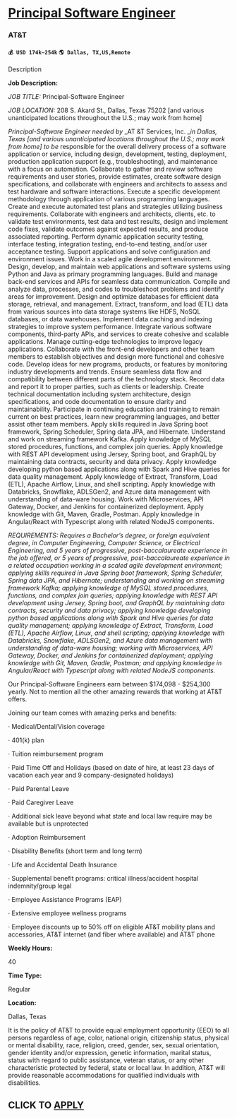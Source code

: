 # [Principal Software Engineer](https://www.remotewlb.com/apply/principal-software-engineer-91455)  
### AT&T  
#### `💰 USD 174k~254k` `🌎 Dallas, TX,US,Remote`  

Description

**Job Description:**

 _JOB TITLE:_ Principal-Software Engineer

 _JOB LOCATION:_ 208 S. Akard St., Dallas, Texas 75202 [and various unanticipated locations throughout the U.S.; may work from home]

 _Principal-Software Engineer needed by_ _AT &T Services, Inc. __in Dallas, Texas [and various unanticipated locations throughout the U.S.; may work from home] to be_ responsible for the overall delivery process of a software application or service, including design, development, testing, deployment, production application support (e.g., troubleshooting), and maintenance with a focus on automation. Collaborate to gather and review software requirements and user stories, provide estimates, create software design specifications, and collaborate with engineers and architects to assess and test hardware and software interactions. Execute a specific development methodology through application of various programming languages. Create and execute automated test plans and strategies utilizing business requirements. Collaborate with engineers and architects, clients, etc. to validate test environments, test data and test results, design and implement code fixes, validate outcomes against
expected results, and produce associated reporting. Perform dynamic application security testing, interface testing, integration testing, end-to-end testing, and/or user acceptance testing. Support applications and solve configuration and environment issues. Work in a scaled agile development environment. Design, develop, and maintain web applications and software systems using Python and Java as primary programming languages. Build and manage back-end services and APIs for seamless data communication. Compile and analyze data, processes, and codes to troubleshoot problems and identify areas for improvement. Design and optimize databases for efficient data storage, retrieval, and management. Extract, transform, and load (ETL) data from various sources into data storage systems like HDFS, NoSQL databases, or data warehouses. Implement data caching and indexing strategies to improve system performance. Integrate various software components, third-party APIs, and services to create
cohesive and scalable applications. Manage cutting-edge technologies to improve legacy applications. Collaborate with the front-end developers and other team members to establish objectives and design more functional and cohesive code. Develop ideas for new programs, products, or features by monitoring industry developments and trends. Ensure seamless data flow and compatibility between different parts of the technology stack. Record data and report it to proper parties, such as clients or leadership. Create technical documentation including system architecture, design specifications, and code documentation to ensure clarity and maintainability. Participate in continuing education and training to remain current on best practices, learn new programming languages, and better assist other team members. Apply skills required in Java Spring boot framework, Spring Scheduler, Spring data JPA, and Hibernate. Understand and work on streaming framework Kafka. Apply knowledge of MySQL stored
procedures, functions, and complex join queries. Apply knowledge with REST API development using Jersey, Spring boot, and GraphQL by maintaining data contracts, security and data privacy. Apply knowledge developing python based applications along with Spark and Hive queries for data quality management. Apply knowledge of Extract, Transform, Load (ETL), Apache Airflow, Linux, and shell scripting. Apply knowledge with Databricks, Snowflake, ADLSGen2, and Azure data management with understanding of data-ware housing. Work with Microservices, API Gateway, Docker, and Jenkins for containerized deployment. Apply knowledge with Git, Maven, Gradle, Postman. Apply knowledge in Angular/React with Typescript along with related NodeJS components.

 _REQUIREMENTS: Requires a Bachelor’s degree, or foreign equivalent degree, in Computer Engineering, Computer Science, or Electrical Engineering, and 5 years of progressive, post-baccalaureate experience in the job offered, or 5 years of progressive, post-baccalaureate experience in a related occupation working in a scaled agile development environment; applying skills required in Java Spring boot framework, Spring Scheduler, Spring data JPA, and Hibernate; understanding and working on streaming framework Kafka; applying knowledge of MySQL stored procedures, functions, and complex join queries; applying knowledge with REST API development using Jersey, Spring boot, and GraphQL by maintaining data contracts, security and data privacy; applying knowledge developing python based applications along with Spark and Hive queries for data quality management; applying knowledge of Extract, Transform, Load (ETL), Apache Airflow, Linux, and shell scripting; applying knowledge with Databricks,
Snowflake, ADLSGen2, and Azure data management with understanding of data-ware housing; working with Microservices, API Gateway, Docker, and Jenkins for containerized deployment; applying knowledge with Git, Maven, Gradle, Postman; and applying knowledge in Angular/React with Typescript along with related NodeJS components._

Our Principal-Software Engineers earn between $174,098 - $254,300 yearly. Not to mention all the other amazing rewards that working at AT&T offers.

Joining our team comes with amazing perks and benefits:

· Medical/Dental/Vision coverage

· 401(k) plan

· Tuition reimbursement program

· Paid Time Off and Holidays (based on date of hire, at least 23 days of vacation each year and 9 company-designated holidays)

· Paid Parental Leave

· Paid Caregiver Leave

· Additional sick leave beyond what state and local law require may be available but is unprotected

· Adoption Reimbursement

· Disability Benefits (short term and long term)

· Life and Accidental Death Insurance

· Supplemental benefit programs: critical illness/accident hospital indemnity/group legal

· Employee Assistance Programs (EAP)

· Extensive employee wellness programs

· Employee discounts up to 50% off on eligible AT&T mobility plans and accessories, AT&T internet (and fiber where available) and AT&T phone

 **Weekly Hours:**

40

 **Time Type:**

Regular

 **Location:**

Dallas, Texas

It is the policy of AT&T to provide equal employment opportunity (EEO) to all persons regardless of age, color, national origin, citizenship status, physical or mental disability, race, religion, creed, gender, sex, sexual orientation, gender identity and/or expression, genetic information, marital status, status with regard to public assistance, veteran status, or any other characteristic protected by federal, state or local law. In addition, AT&T will provide reasonable accommodations for qualified individuals with disabilities.

  
## CLICK TO [APPLY](https://www.remotewlb.com/apply/principal-software-engineer-91455)

